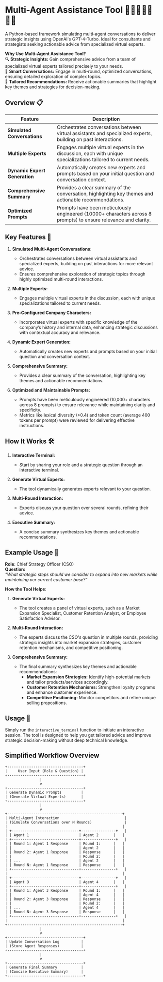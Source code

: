 # Multi-Agent Assistance Tool 🤖💬🤖💬🤖💬🤖

A Python-based framework simulating multi-agent conversations to deliver strategic insights using OpenAI's GPT-4-Turbo. Ideal for consultants and strategists seeking actionable advice from specialized virtual experts.

**Why Use Multi-Agent Assistance Tool?**  
🔍 **Strategic Insights:** Gain comprehensive advice from a team of specialized virtual experts tailored precisely to your needs.  
🧠 **Smart Conversations:** Engage in multi-round, optimized conversations, ensuring detailed exploration of complex topics.  
🎯 **Tailored Recommendations:** Receive actionable summaries that highlight key themes and strategies for decision-making.  

## Overview 📋
| Feature                    | Description                                                                                                  |
|----------------------------|--------------------------------------------------------------------------------------------------------------|
| **Simulated Conversations**| Orchestrates conversations between virtual assistants and specialized experts, building on past interactions.|
| **Multiple Experts**       | Engages multiple virtual experts in the discussion, each with unique specializations tailored to current needs.|
| **Dynamic Expert Generation**| Automatically creates new experts and prompts based on your initial question and conversation context.    |
| **Comprehensive Summary**  | Provides a clear summary of the conversation, highlighting key themes and actionable recommendations.       |
| **Optimized Prompts**      | Prompts have been meticulously engineered (10000+ characters across 8 prompts) to ensure relevance and clarity.|

## Key Features 🌟
1. **Simulated Multi-Agent Conversations:**
   - Orchestrates conversations between virtual assistants and specialized experts, building on past interactions for more relevant advice.
   - Ensures comprehensive exploration of strategic topics through highly optimized multi-round interactions.

2. **Multiple Experts:**
   - Engages multiple virtual experts in the discussion, each with unique specializations tailored to current needs.

3. **Pre-Configured Company Characters:**
   - Incorporates virtual experts with specific knowledge of the company’s history and internal data, enhancing strategic discussions with contextual accuracy and relevance.

4. **Dynamic Expert Generation:**
   - Automatically creates new experts and prompts based on your initial question and conversation context.

5. **Comprehensive Summary:**
   - Provides a clear summary of the conversation, highlighting key themes and actionable recommendations.

6. **Optimized and Maintainable Prompts:**
   - Prompts have been meticulously engineered (10,000+ characters across 8 prompts) to ensure relevance while maintaining clarity and specificity.
   - Metrics like lexical diversity (>0.4) and token count (average 400 tokens per prompt) were reviewed for delivering effective instructions.

## How It Works 🛠️
1. **Interactive Terminal:**
   - Start by sharing your role and a strategic question through an interactive terminal.
  
2. **Generate Virtual Experts:**
   - The tool dynamically generates experts relevant to your question.
  
3. **Multi-Round Interaction:**
   - Experts discuss your question over several rounds, refining their advice.
  
4. **Executive Summary:**
   - A concise summary synthesizes key themes and actionable recommendations.

## Example Usage 💼
**Role:** Chief Strategy Officer (CSO)  
**Question:**  
*"What strategic steps should we consider to expand into new markets while maintaining our current customer base?"*

**How the Tool Helps:**
1. **Generate Virtual Experts:**
   - The tool creates a panel of virtual experts, such as a Market Expansion Specialist, Customer Retention Analyst, or Employee Satisfaction Advisor.

2. **Multi-Round Interaction:**
   - The experts discuss the CSO's question in multiple rounds, providing strategic insights into market expansion strategies, customer retention mechanisms, and competitive positioning.

3. **Comprehensive Summary:**
   - The final summary synthesizes key themes and actionable recommendations:
     - **Market Expansion Strategies:** Identify high-potential markets and tailor products/services accordingly.
     - **Customer Retention Mechanisms:** Strengthen loyalty programs and enhance customer experience.
     - **Competitive Positioning:** Monitor competitors and refine unique selling propositions.

## Usage 🚀
Simply run the `interactive_terminal` function to initiate an interactive session. The tool is designed to help you get tailored advice and improve strategic decision-making without deep technical knowledge.


## Simplified Workflow Overview

```plaintext
+-----------------------------------+
|     User Input (Role & Question) |
+-----------------------------------+
                |
                v
+-----------------------------------+
| Generate Dynamic Prompts         |
| (Generate Virtual Experts)       |
+-----------------------------------+
                |
                v
+-----------------------------------------------------+
| Multi-Agent Interaction                              |
| (Simulate Conversations over N Rounds)               |
|                                                     |
| +-------------------------------+----------------+   |
| | Agent 1                       | Agent 2       |   |
| +-------------------------------+----------------+   |
| | Round 1: Agent 1 Response     | Round 1:      |   |
| |                               | Agent 2       |   |
| | Round 2: Agent 1 Response     | Response      |   |
| |                               | Round 2:      |   |
| | ...                           | Agent 2       |   |
| | Round N: Agent 1 Response     | Response      |   |
| +-------------------------------+----------------+   |
|                                                     |
| +-------------------------------+----------------+   |
| | Agent 3                       | Agent 4       |   |
| +-------------------------------+----------------+   |
| | Round 1: Agent 3 Response     | Round 1:      |   |
| |                               | Agent 4       |   |
| | Round 2: Agent 3 Response     | Response      |   |
| |                               | Round 2:      |   |
| | ...                           | Agent 4       |   |
| | Round N: Agent 3 Response     | Response      |   |
| +-------------------------------+----------------+   |
|                                                     |
+-----------------------------------------------------+
                |
                v
+-----------------------------------+
| Update Conversation Log          |
| (Store Agent Responses)          |
+-----------------------------------+
                |
                v
+-----------------------------------+
| Generate Final Summary           |
| (Concise Executive Summary)      |
+-----------------------------------+

```
